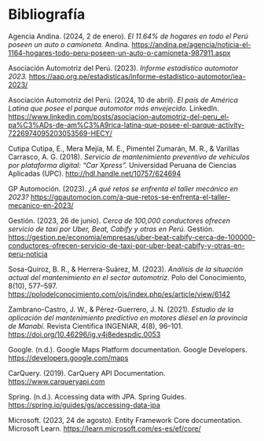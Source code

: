 # Bibliografía
Agencia Andina. (2024, 2 de enero). *El 11.64% de hogares en todo el Perú poseen un auto o camioneta.* Andina. https://andina.pe/agencia/noticia-el-1164-hogares-todo-peru-poseen-un-auto-o-camioneta-987911.aspx

Asociación Automotriz del Perú. (2023). *Informe estadístico automotor 2023.* https://aap.org.pe/estadisticas/informe-estadistico-automotor/iea-2023/

Asociación Automotriz del Perú. (2024, 10 de abril). *El país de América Latina que posee el parque automotor más envejecido.* LinkedIn. https://www.linkedin.com/posts/asociacion-automotriz-del-peru_el-pa%C3%ADs-de-am%C3%A9rica-latina-que-posee-el-parque-activity-7226974095203053569-HECY/

Cutipa Cutipa, E., Mera Mejía, M. E., Pimentel Zumarán, M. R., & Varillas Carrasco, A. G. (2018). *Servicio de mantenimiento preventivo de vehículos por plataforma digital: “Car Xpress”.* Universidad Peruana de Ciencias Aplicadas (UPC). http://hdl.handle.net/10757/624694 

GP Automoción. (2023). *¿A qué retos se enfrenta el taller mecánico en 2023?* https://gpautomocion.com/a-que-retos-se-enfrenta-el-taller-mecanico-en-2023/

Gestión. (2023, 26 de junio). *Cerca de 100,000 conductores ofrecen servicio de taxi por Uber, Beat, Cabify y otras en Perú.* Gestión. https://gestion.pe/economia/empresas/uber-beat-cabify-cerca-de-100000-conductores-ofrecen-servicio-de-taxi-por-uber-beat-cabify-y-otras-en-peru-noticia

Sosa-Quiroz, B. R., & Herrera-Suárez, M. (2023). *Análisis de la situación actual del mantenimiento en el sector automotriz.* Polo del Conocimiento, 8(10), 577–597. https://polodelconocimiento.com/ojs/index.php/es/article/view/6142 

Zambrano-Castro, J. W., & Pérez-Guerrero, J. N. (2021). *Estudio de la aplicación del mantenimiento predictivo en motores diésel en la provincia de Manabí.* Revista Científica INGENIAR, 4(8), 96–101. https://doi.org/10.46296/ig.v4i8edespdic.0053

Google. (n.d.). Google Maps Platform documentation. Google Developers. https://developers.google.com/maps

CarQuery. (2019). CarQuery API Documentation. https://www.carqueryapi.com

Spring. (n.d.). Accessing data with JPA. Spring Guides. https://spring.io/guides/gs/accessing-data-jpa

Microsoft. (2023, 24 de agosto). Entity Framework Core documentation. Microsoft Learn. https://learn.microsoft.com/es-es/ef/core/





